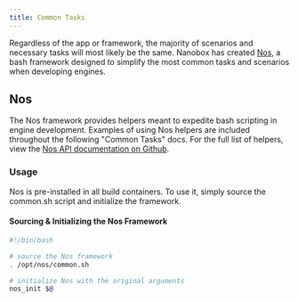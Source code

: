 ```yaml
---
title: Common Tasks
---
```


Regardless of the app or framework, the majority of scenarios and necessary tasks will most likely be the same. Nanobox has created [Nos](#nos), a bash framework designed to simplify the most common tasks and scenarios when developing engines.

## Nos
The Nos framework provides helpers meant to expedite bash scripting in engine development. Examples of using Nos helpers are included throughout the following "Common Tasks" docs. For the full list of helpers, view the [Nos API documentation on Github](https://github.com/nanobox-io/nanobox-nos).

### Usage

Nos is pre-installed in all build containers. To use it, simply source the common.sh script and initialize the framework.

#### Sourcing & Initializing the Nos Framework
```bash
#!/bin/bash

# source the Nos framework
. /opt/nos/common.sh

# initialize Nos with the original arguments
nos_init $@
```
